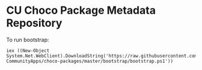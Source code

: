 # CU Choco Package Metadata Repository

To run bootstrap:

    iex ((New-Object System.Net.WebClient).DownloadString('https://raw.githubusercontent.com/CU-CommunityApps/choco-packages/master/bootstrap/bootstrap.ps1'))

